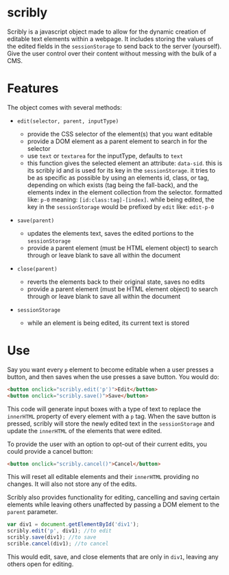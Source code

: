 scribly
=======

Scribly is a javascript object made to allow for the dynamic creation of editable text elements within a webpage. It includes storing the values of the edited fields in the `sessionStorage` to send back to the server (yourself). Give the user control over their content without messing with the bulk of a CMS.

Features
========

The object comes with several methods:

* `edit(selector, parent, inputType)`
  * provide the CSS selector of the element(s) that you want editable
  * provide a DOM element as a parent element to search in for the selector
  * use `text` or `textarea` for the inputType, defaults to `text`
  * this function gives the selected element an attribute: `data-sid`. this is its scribly id and is used for its key in the `sessionStorage`. it tries to be as specific as possible by using an elements id, class, or tag, depending on which exists (tag being the fall-back), and the elements index in the element collection from the selector. formatted like: `p-0` meaning: `[id:class:tag]-[index]`. while being edited, the key in the `sessionStorage` would be prefixed by `edit` like: `edit-p-0`

* `save(parent)`
  * updates the elements text, saves the edited portions to the `sessionStorage`
  * provide a parent element (must be HTML element object) to search through or leave blank to save all within the document

* `close(parent)`
  * reverts the elements back to their original state, saves no edits
  * provide a parent element (must be HTML element object) to search through or leave blank to save all within the document

* `sessionStorage`
  * while an element is being edited, its current text is stored 

Use
===

Say you want every `p` element to become editable when a user presses a button, and then saves when the use presses a save button. You would do:
```HTML
<button onclick="scribly.edit('p')">Edit</button>
<button onclick="scribly.save()">Save</button>
```
This code will generate input boxes with a type of text to replace the `innerHTML` property of every element with a `p` tag. When the save button is pressed, scribly will store the newly edited text in the `sessionStorage` and update the `innerHTML` of the elements that were edited.

To provide the user with an option to opt-out of their current edits, you could provide a cancel button:
```HTML
<button onclick="scribly.cancel()">Cancel</button>
```
This will reset all editable elements and their `innerHTML` providing no changes. It will also not store any of the edits.

Scribly also provides functionality for editing, cancelling and saving certain elements while leaving others unaffected by passing a DOM element to the `parent` parameter.
```javascript
var div1 = document.getElementById('div1');
scribly.edit('p', div1); //to edit 
scribly.save(div1); //to save
scrible.cancel(div1); //to cancel
```
This would edit, save, and close elements that are only in `div1`, leaving any others open for editing.
